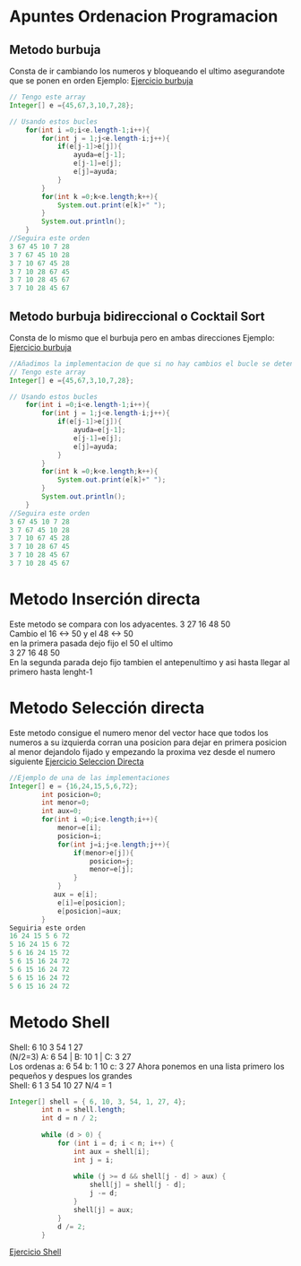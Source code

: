 # Apuntes Ordenacion Programacion
## Metodo burbuja
Consta de ir cambiando los numeros y bloqueando el ultimo asegurandote que se ponen en orden Ejemplo:
[Ejercicio burbuja](burbuja.java)
```java
// Tengo este array
Integer[] e ={45,67,3,10,7,28};

// Usando estos bucles
    for(int i =0;i<e.length-1;i++){
        for(int j = 1;j<e.length-i;j++){
            if(e[j-1]>e[j]){
                ayuda=e[j-1];
                e[j-1]=e[j];
                e[j]=ayuda;
            }
        }
        for(int k =0;k<e.length;k++){
            System.out.print(e[k]+" ");
        }
        System.out.println();
    }
//Seguira este orden
3 67 45 10 7 28 
3 7 67 45 10 28 
3 7 10 67 45 28 
3 7 10 28 67 45 
3 7 10 28 45 67 
3 7 10 28 45 67 
```
## Metodo burbuja bidireccional o Cocktail Sort
Consta de lo mismo que el burbuja pero en ambas direcciones Ejemplo:
[Ejercicio burbuja](burbuja.java)
```java
//Añadimos la implementacion de que si no hay cambios el bucle se detenga
// Tengo este array
Integer[] e ={45,67,3,10,7,28};

// Usando estos bucles
    for(int i =0;i<e.length-1;i++){
        for(int j = 1;j<e.length-i;j++){
            if(e[j-1]>e[j]){
                ayuda=e[j-1];
                e[j-1]=e[j];
                e[j]=ayuda;
            }
        }
        for(int k =0;k<e.length;k++){
            System.out.print(e[k]+" ");
        }
        System.out.println();
    }
//Seguira este orden
3 67 45 10 7 28 
3 7 67 45 10 28 
3 7 10 67 45 28 
3 7 10 28 67 45 
3 7 10 28 45 67 
3 7 10 28 45 67 
```
# Metodo Inserción directa
Este metodo se compara con los adyacentes.
3 27 16 48 50 <br>
Cambio el 16 <-> 50 y el 48 <-> 50 <br>
en la primera pasada dejo fijo el 50 el ultimo <br>
3 27 16 48 50 <br>
En la segunda parada dejo fijo tambien el antepenultimo y asi hasta llegar al primero hasta lenght-1

# Metodo Selección directa
Este metodo consigue el numero menor del vector hace que todos los numeros a su izquierda corran una posicion para dejar en primera posicion al menor dejandolo fijado y empezando la proxima vez desde el numero siguiente [Ejercicio Seleccion Directa](seleccion.java)
```java
//Ejemplo de una de las implementaciones
Integer[] e = {16,24,15,5,6,72};
        int posicion=0;
        int menor=0;
        int aux=0;
        for(int i =0;i<e.length;i++){
            menor=e[i];
            posicion=i;
            for(int j=i;j<e.length;j++){
                if(menor>e[j]){
                    posicion=j;
                    menor=e[j];
                }
            }
           aux = e[i];
            e[i]=e[posicion];
            e[posicion]=aux;
        }
Seguiria este orden
16 24 15 5 6 72
5 16 24 15 6 72 
5 6 16 24 15 72 
5 6 15 16 24 72 
5 6 15 16 24 72 
5 6 15 16 24 72 
5 6 15 16 24 72 
```

# Metodo Shell
Shell: 6 10 3 54 1 27
<br>
(N/2=3) A: 6 54 | B: 10 1 | C: 3 27
<br>
Los ordenas a: 6 54 b: 1 10 c: 3 27 Ahora ponemos en una lista primero los pequeños y despues los grandes<br>
Shell: 6 1 3 54 10 27
N/4 = 1 

```java
Integer[] shell = { 6, 10, 3, 54, 1, 27, 4};
        int n = shell.length;
        int d = n / 2;
    
        while (d > 0) {
            for (int i = d; i < n; i++) {
                int aux = shell[i];
                int j = i;
    
                while (j >= d && shell[j - d] > aux) {
                    shell[j] = shell[j - d];
                    j -= d;
                }
                shell[j] = aux;
            }
            d /= 2;
        }
```

[Ejercicio Shell](Shell.java)

